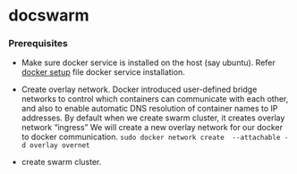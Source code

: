 # docswarm

### Prerequisites

- Make sure docker service is installed on the host (say ubuntu). Refer [docker setup](dockerSetup.sh) file docker service installation.
- Create overlay network. 
  Docker introduced user-defined bridge networks to control which containers can communicate with each other, and also to   enable automatic DNS resolution of container names to IP addresses. 
  By default when we create swarm cluster, it creates overlay network “ingress” 
  We will create a new overlay network for our docker to docker communication. 
  `sudo docker network create  --attachable -d overlay overnet`
  
 - create swarm cluster.

